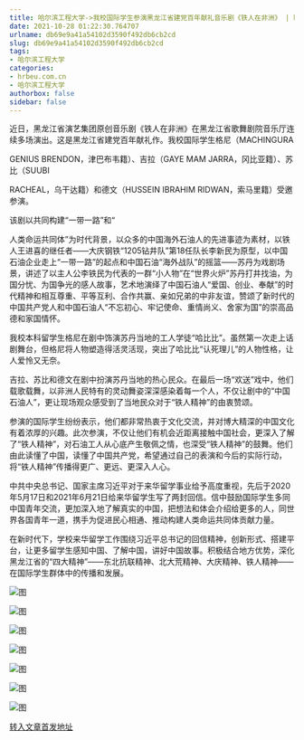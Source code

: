 ```yaml
---
title: 哈尔滨工程大学->我校国际学生参演黑龙江省建党百年献礼音乐剧《铁人在非洲》 | hrbeu.com.cn
date: 2021-10-28 01:22:30.764707
urlname: db69e9a41a54102d3590f492db6cb2cd
slug: db69e9a41a54102d3590f492db6cb2cd
tags: 
- 哈尔滨工程大学
categories:
- hrbeu.com.cn
- 哈尔滨工程大学
authorbox: false
sidebar: false
---
```

近日，黑龙江省演艺集团原创音乐剧《铁人在非洲》在黑龙江省歌舞剧院音乐厅连续多场演出。这是黑龙江省建党百年献礼作。我校国际学生格尼（MACHINGURA

GENIUS BRENDON，津巴布韦籍）、吉拉（GAYE MAM JARRA，冈比亚籍）、苏比（SUUBI

RACHEAL，乌干达籍）和德文（HUSSEIN IBRAHIM RIDWAN，索马里籍）受邀参演。

该剧以共同构建“一带一路”和“
<!--more-->
人类命运共同体”为时代背景，以众多的中国海外石油人的先进事迹为素材，以铁人王进喜的继任者——大庆钢铁“1205钻井队”第18任队长李新民为原型，以中国石油企业走上“一带一路”的起点和中国石油“海外战队”的摇篮——苏丹为戏剧场景，讲述了以主人公李铁民为代表的一群“小人物”在“世界火炉”苏丹打井找油，为国分忧、为国争光的感人故事，艺术地演绎了中国石油人“爱国、创业、奉献”的时代精神和相互尊重、平等互利、合作共赢、亲如兄弟的中非友谊，赞颂了新时代的中国共产党人和中国石油人“不忘初心、牢记使命、重情尚义、舍家为国”的崇高品德和家国情怀。

我校本科留学生格尼在剧中饰演苏丹当地的工人学徒“哈比比”。虽然第一次走上话剧舞台，但格尼将人物塑造得活灵活现，突出了哈比比“认死理儿”的人物性格，让人爱怜又无奈。

吉拉、苏比和德文在剧中扮演苏丹当地的热心民众。在最后一场“欢送”戏中，他们载歌载舞，以非洲人民特有的灵动舞姿深深感染着每一个人，不仅让剧中的“中国石油人”，更让现场观众感受到了当地民众对于“铁人精神”的由衷赞颂。

参演的国际学生纷纷表示，他们都非常热衷于文化交流，并对博大精深的中国文化有着浓厚的兴趣。此次参演，不仅让他们有机会近距离接触中国社会，更深入了解了“铁人精神”，对石油工人从心底产生敬佩之情，也深受“铁人精神”的鼓舞。他们由此读懂了中国，读懂了中国共产党，希望通过自己的表演和今后的实际行动，将“铁人精神”传播得更广、更远、更深入人心。

中共中央总书记、国家主席习近平对于来华留学事业给予高度重视，先后于2020年5月17日和2021年6月21日给来华留学生写了两封回信。信中鼓励国际学生多同中国青年交流，更加深入地了解真实的中国，把想法和体会介绍给更多的人，同世界各国青年一道，携手为促进民心相通、推动构建人类命运共同体贡献力量。

在新时代下，学校来华留学工作围绕习近平总书记的回信精神，创新形式、搭建平台，让更多留学生感知中国、了解中国，讲好中国故事。积极结合地方优势，深化黑龙江省的“四大精神”——东北抗联精神、北大荒精神、大庆精神、铁人精神——在国际学生群体中的传播和发展。

![图](http://gongxue.cn/__local/5/C9/2F/44540E553AC4DA34481711AB217_903F23B5_12C87.jpg)

![图](http://gongxue.cn/__local/9/7F/0D/39C277417AEF3E5EA127ABDAEF4_DC90AF56_13773.jpg)

![图](http://gongxue.cn/__local/3/CD/64/B1B3F1CCD190FA605A6F739A7E4_BDC1DCBA_1EAD3.jpg)

![图](http://gongxue.cn/__local/2/B6/6A/3B4F59B5DED548B3856A837F0A0_811B1518_1CD58.jpg)

![图](http://gongxue.cn/__local/3/FF/54/78889B687B6E945DBF13949A9DD_8C80BAC4_A494.jpg)

![图](http://gongxue.cn/__local/8/E6/AF/D38CEB44735AFD91457166CCC68_A4905844_13394.jpg)

![图](http://gongxue.cn/__local/E/B5/F1/48B7D96CFD5E9274548B607027E_21498ED8_221EF.jpg)

[转入文章首发地址](http://gongxue.cn/info/1015/68339.htm)